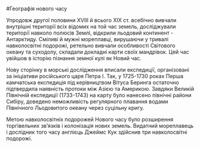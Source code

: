 #Географія нового часу

 Упродовж другої половини XVIII й всього XIX ст. всебічно вивчали внутрішні території всіх відомих на той час земель, досліджували території навколо полюсів Землі, відкрили льодовий континент - Антарктиду. Сміливі й мужні мореплавці, вирушаючи у тривалі навколосвітні подорожі, ретельно вивчали особливості Світового океану та суходолу, складали докладні карти своїх мандрівок. Цей час увійшов в історію пізнання земної кулі як <span class="p1">Новий час</span>.
 
 

Нову сторінку в морські дослідження вписали експедиції, організовані за ініціативи російського царя Петра І. Так, у 1725-1730 роках Перша камчатська експедиція під керівництвом <span class="p1">Вітуса Беринга</span> остаточно підтвердила наявність протоки між Азією та Америкою. Завдяки Великій Північній експедиції (1733-1743) на карту було нанесено північні райони Сибіру, доведено неможливість регулярного плавання водами Північного Льодовитого океану через суцільну кригу. 


Метою навколосвітніх подорожей Нового часу було розширення торгівельних зв’язків і колонізація нових земель.
Видатний мореплавець і дослідник того часу англієць <span class="p1">Джеймс Кук<span> здійснив три навколосвітні подорожі.

